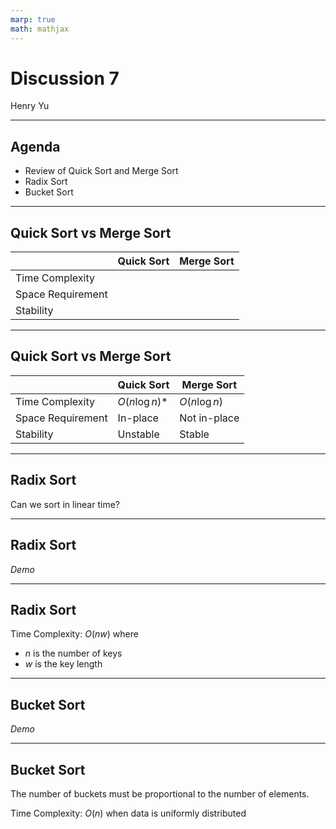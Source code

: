 ```yaml
---
marp: true
math: mathjax
---
```


# Discussion 7

Henry Yu

---

## Agenda

- Review of Quick Sort and Merge Sort
- Radix Sort
- Bucket Sort

---

## Quick Sort vs Merge Sort

|                   | Quick Sort | Merge Sort |
| ----------------- | ---------- | ---------- |
| Time Complexity   |            |            |
| Space Requirement |            |            |
| Stability         |            |            |

---

## Quick Sort vs Merge Sort

|                   | Quick Sort      | Merge Sort    |
| ----------------- | --------------- | ------------- |
| Time Complexity   | $O(n \log n)$\* | $O(n \log n)$ |
| Space Requirement | In-place        | Not in-place  |
| Stability         | Unstable        | Stable        |

---

## Radix Sort

Can we sort in linear time?

---

## Radix Sort

_Demo_

---

## Radix Sort

Time Complexity: $O(nw)$ where

- $n$ is the number of keys
- $w$ is the key length

---

## Bucket Sort

_Demo_

---

## Bucket Sort

The number of buckets must be proportional to the number of elements.

Time Complexity: $O(n)$ when data is uniformly distributed
